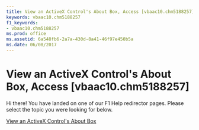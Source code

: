 ```yaml
---
title: View an ActiveX Control's About Box, Access [vbaac10.chm5188257]
keywords: vbaac10.chm5188257
f1_keywords:
- vbaac10.chm5188257
ms.prod: office
ms.assetid: 6a548fb6-2a7a-430d-8a41-46f97e450b5a
ms.date: 06/08/2017
---
```



# View an ActiveX Control's About Box, Access [vbaac10.chm5188257]

Hi there! You have landed on one of our F1 Help redirector pages. Please select the topic you were looking for below.

[View an ActiveX Control's About Box](http://msdn.microsoft.com/library/72a855b4-dd1a-a531-6402-0321335d3bf5%28Office.15%29.aspx)


